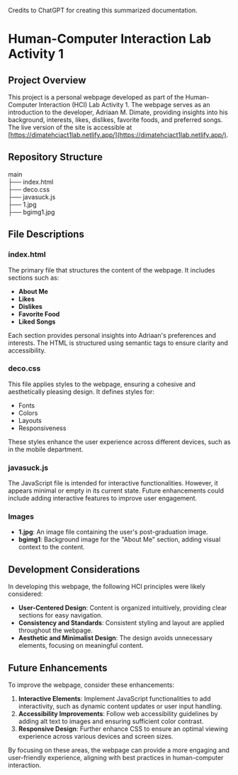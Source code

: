 Credits to ChatGPT for creating this summarized documentation.

# Human-Computer Interaction Lab Activity 1

## Project Overview

This project is a personal webpage developed as part of the Human-Computer Interaction (HCI) Lab Activity 1. The webpage serves as an introduction to the developer, Adriaan M. Dimate, providing insights into his background, interests, likes, dislikes, favorite foods, and preferred songs. The live version of the site is accessible at [https://dimatehciact1lab.netlify.app/](https://dimatehciact1lab.netlify.app/).

## Repository Structure
main   
├── index.html   
├── deco.css    
├── javasuck.js     
├── 1.jpg    
├── bgimg1.jpg    


## File Descriptions

### index.html
The primary file that structures the content of the webpage. It includes sections such as:
- **About Me**
- **Likes**
- **Dislikes**
- **Favorite Food**
- **Liked Songs**

Each section provides personal insights into Adriaan's preferences and interests. The HTML is structured using semantic tags to ensure clarity and accessibility.

### deco.css
This file applies styles to the webpage, ensuring a cohesive and aesthetically pleasing design. It defines styles for:
- Fonts
- Colors
- Layouts
- Responsiveness

These styles enhance the user experience across different devices, such as in the mobile department.

### javasuck.js
The JavaScript file is intended for interactive functionalities. However, it appears minimal or empty in its current state. Future enhancements could include adding interactive features to improve user engagement.

### Images
- **1.jpg**: An image file containing the user's post-graduation image.
- **bgimg1**: Background image for the "About Me" section, adding visual context to the content.

## Development Considerations

In developing this webpage, the following HCI principles were likely considered:
- **User-Centered Design**: Content is organized intuitively, providing clear sections for easy navigation.
- **Consistency and Standards**: Consistent styling and layout are applied throughout the webpage.
- **Aesthetic and Minimalist Design**: The design avoids unnecessary elements, focusing on meaningful content.

## Future Enhancements

To improve the webpage, consider these enhancements:
1. **Interactive Elements**: Implement JavaScript functionalities to add interactivity, such as dynamic content updates or user input handling.
2. **Accessibility Improvements**: Follow web accessibility guidelines by adding alt text to images and ensuring sufficient color contrast.
3. **Responsive Design**: Further enhance CSS to ensure an optimal viewing experience across various devices and screen sizes.

By focusing on these areas, the webpage can provide a more engaging and user-friendly experience, aligning with best practices in human-computer interaction.
